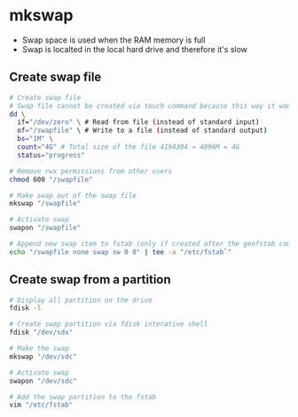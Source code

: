 # mkswap

- Swap space is used when the RAM memory is full
- Swap is localted in the local hard drive and therefore it's slow

## Create swap file

```sh
# Create swap file
# Swap file cannot be created via touch command because this way it would be an empty file
dd \
  if="/dev/zero" \ # Read from file (instead of standard input)
  of="/swapfile" \ # Write to a file (instead of standard output)
  bs="1M" \
  count="4G" # Total size of the file 4194304 = 4096M = 4G
  status="progress"

# Remove rwx permissions from other users
chmod 600 "/swapfile"

# Make swap out of the swap file
mkswap "/swapfile"

# Activate swap
swapon "/swapfile"
```

```sh
# Append new swap item to fstab (only if created after the genfstab command)
echo "/swapfile none swap sw 0 0" | tee -a "/etc/fstab`"
```

## Create swap from a partition

```sh
# Display all partition on the drive
fdisk -l

# Create swap partition via fdisk interative shell
fdisk "/dev/sdx"

# Make the swap
mkswap "/dev/sdc"

# Activate swap
swapon "/dev/sdc"
```

```sh
# Add the swap partition to the fstab
vim "/etc/fstab"
```
